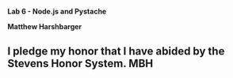 **Lab 6 - Node.js and Pystache**

**Matthew Harshbarger**

**I pledge my honor that I have abided by the Stevens Honor System. MBH**
---

